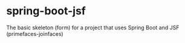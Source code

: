# spring-boot-jsf
The basic skeleton (form) for a project that uses Spring Boot and JSF (primefaces-joinfaces)

